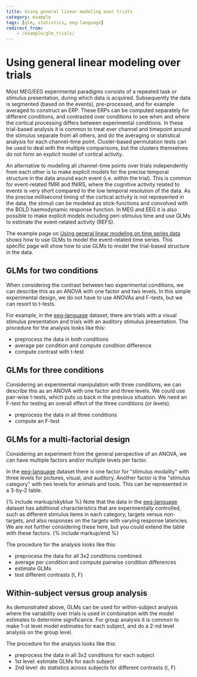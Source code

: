 ```yaml
---
title: Using general linear modeling over trials
category: example
tags: [glm, statistics, eeg-language]
redirect_from:
    - /example/glm_trials/
---
```


# Using general linear modeling over trials

Most MEG/EEG experimental paradigms consists of a repeated task or stimulus presentation, during which data is acquired. Subsequently the data is segmented (based on the events), pre-processed, and for example averaged to construct an ERP. These ERPs can be computed separately for different conditions, and contrasted over conditions to see when and where the cortical processing differs between experimental conditions. In these trial-based analysis it is common to treat ever channel and timepoint around the stimulus separate from all others, and do the averaging or statistical analysis for each channel-time point. Cluster-based permutation tests can be used to deal with the multiple comparisons, but the clusters themselves do not form an explicit model of cortical activity.

An alternative to modeling all channel-time points over trials independently from each other is to make explicit models for the precise temporal structure in the data around each event (i.e. within the trial). This is common for event-related fMRI and fNIRS, where the cognitive activity related to events is very short compared to the low temporal resolution of the data. As the precise millisecond timing of the cortical activity is not represented in the data, the stimuli can be modeled as stick-functions and convolved with the BOLD haemodynamic response function. In MEG and EEG it is also possible to make explicit models including peri-stimulus time and use GLMs to estimate the event-related activity (REFS).

The example page on [Using general linear modeling on time series data](/example/stats/glm_timeseries) shows how to use GLMs to model the event-related time series. This specific page will show how to use GLMs to model the trial-based structure in the data.

## GLMs for two conditions

When considering the contrast between two experimental conditions, we can describe this as an ANOVA with one factor and two levels. In this simple experimental design, we do not have to use ANOVAs and F-tests, but we can resort to t-tests.

For example, in the [eeg-language](/tutorial/eeg_language) dataset, there are trials with a visual stimulus presentation and trials with an auditory stimulus presentation. The procedure for the analysis looks like this:

-   preprocess the data in both conditions
-   average per condition and compute condition difference
-   compute contrast with t-test

## GLMs for three conditions

Considering an experimental manipulation with three conditions, we can describe this as an ANOVA with one factor and three levels. We could use pair-wise t-tests, which puts us back in the previous situation. We need an F-test for testing an overall effect of the three conditions (or levels).

-   preprocess the data in all three conditions
-   compute an F-test

## GLMs for a multi-factorial design

Considering an experiment from the general perspective of an ANOVA, we can have multiple factors and/or multiple levels per factor.

In the [eeg-language](/tutorial/eeg_language) dataset there is one factor for "stimulus modality" with three levels for pictures, visual, and auditory. Another factor is the "stimulus category" with two levels for animals and tools. This can be represented in a 3-by-2 table.

{% include markup/skyblue %}
Note that the data in the [eeg-language](/tutorial/eeg_language) dataset has additional characteristics that are experimentally controlled, such as different stimulus items in each category, targets versus non-targets, and also responses on the targets with varying response latencies. We are not further considering these here, but you could extend the table with these factors.
{% include markup/end %}

The procedure for the analysis looks like this:

-   preprocess the data for all 3x2 conditions combined
-   average per condition and compute pairwise condition differences
-   estimate GLMs
-   test different contrasts (t, F)

## Within-subject versus group analysis

As demonstrated above, GLMs can be used for within-subject analysis where the variability over trials is used in combination with the model estimates to determine significance. For group analysis it is common to make 1-st level model estimates for each subject, and do a 2-nd level analysis on the group level.

The procedure for the analysis looks like this:

-   preprocess the data in all 3x2 conditions for each subject
-   1st level: estimate GLMs for each subject
-   2nd level: do statistics across subjects for different contrasts (t, F)

